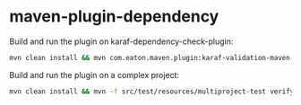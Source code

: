 # maven-plugin-dependency

Build and run the plugin on karaf-dependency-check-plugin:
```bash
mvn clean install && mvn com.eaton.maven.plugin:karaf-validation-maven-plugin:1:check-dependencies
```

Build and run the plugin on a complex project:
```bash
mvn clean install && mvn -f src/test/resources/multiproject-test verify
```
